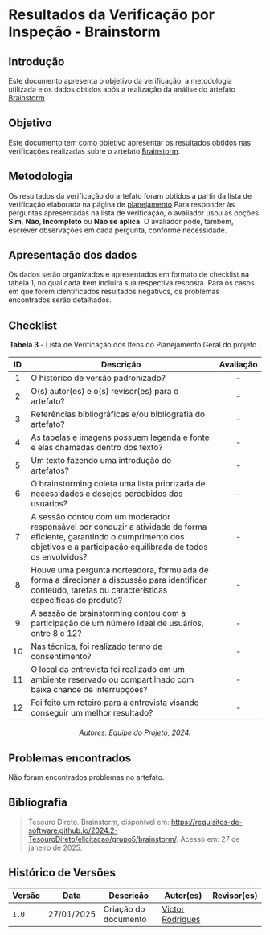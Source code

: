 # Resultados da Verificação por Inspeção - Brainstorm

## Introdução

Este documento apresenta o objetivo da verificação, a metodologia utilizada e os dados obtidos após a realização da análise do artefato [Brainstorm](../../../elicitacao/grupo5/brainstorm.md).

## Objetivo

Este documento tem como objetivo apresentar os resultados obtidos nas verificações realizadas sobre o artefato [Brainstorm](../../../elicitacao/grupo5/brainstorm.md).

## Metodologia

Os resultados da verificação do artefato foram obtidos a partir da lista de verificação elaborada na página de [planejamento](../entrega2/planej2-e2.md) Para responder às perguntas apresentadas na lista de verificação, o avaliador usou as opções **Sim**, **Não**, **Incompleto** ou **Não se aplica**. O avaliador pode, também, escrever observações em cada pergunta, conforme necessidade.

## Apresentação dos dados

Os dados serão organizados e apresentados em formato de checklist na tabela 1, no qual cada item incluirá sua respectiva resposta. Para os casos em que forem identificados resultados negativos, os problemas encontrados serão detalhados.

## Checklist

<center>

**Tabela 3** - Lista de Verificação dos Itens do Planejamento Geral do projeto .

|        ID        | Descrição                                                                                                           | Avaliação  |
| :--------------: | ------------------------------------------------------------------------------------------------------------------- | :--------: | 
| 1 | O histórico de versão padronizado? | - |
| 2 | O(s) autor(es) e o(s) revisor(es) para o artefato? | - |
| 3 | Referências bibliográficas e/ou bibliografia do artefato? | - |
| 4 | As tabelas e imagens possuem legenda e fonte e elas chamadas dentro dos texto? | - |
| 5 | Um texto fazendo uma introdução do artefatos? | - |
| 6 | O brainstorming coleta uma lista priorizada de necessidades e desejos percebidos dos usuários? | - |
| 7 | A sessão contou com um moderador responsável por conduzir a atividade de forma eficiente, garantindo o cumprimento dos objetivos e a participação equilibrada de todos os envolvidos? | - |
| 8 | Houve uma pergunta norteadora, formulada de forma a direcionar a discussão para identificar conteúdo, tarefas ou características específicas do produto? | - | 
| 9 | A sessão de brainstorming contou com a participação de um número ideal de usuários, entre 8 e 12? | - |
| 10 | Nas técnica, foi realizado termo de consentimento? | - |
| 11 | O local da entrevista foi realizado em um ambiente reservado ou compartilhado com baixa chance de interrupções? | - |
| 12 | Foi feito um roteiro para a entrevista visando conseguir um melhor resultado? | - | 

_Autores: Equipe do Projeto, 2024._

</center>

## Problemas encontrados

Não foram encontrados problemas no artefato.

## Bibliografia

> Tesouro Direto. Brainstorm, disponível em: https://requisitos-de-software.github.io/2024.2-TesouroDireto/elicitacao/grupo5/brainstorm/. Acesso em: 27 de janeiro de 2025.

## Histórico de Versões

| Versão  | Data | Descrição | Autor(es) | Revisor(es) |
| -------- | ------ | ------ | ---------- | ---------- |
| `1.0` | 27/01/2025 | Criação do documento  | [Victor Rodrigues](https://github.com/ViictorHugoo) |  |
